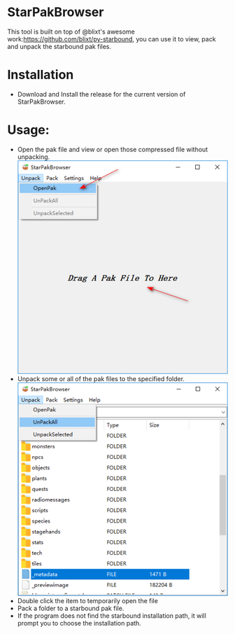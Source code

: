 # StarPakBrowser
This tool is built on top of @blixt's awesome work:https://github.com/blixt/py-starbound, you can use it to view, pack and unpack the starbound pak files.
# Installation
* Download and Install the release for the current version of StarPakBrowser.
# Usage:
* Open the pak file and view or open those compressed file without unpacking.
![](https://github.com/nng68/StarPakBrowser/blob/master/screenshots/openpak.png)
* Unpack some or all of the pak files to the specified folder.  
![](https://github.com/nng68/StarPakBrowser/blob/master/screenshots/unpackandopenfile.png)
* Double click the item to temporarily open the file
* Pack a folder to a starbound pak file.  
* If the program does not find the starbound installation path, it will prompt you to choose the installation path.
